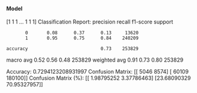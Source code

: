 #### Model
[1 1 1 ... 1 1 1]
Classification Report:
              precision    recall  f1-score   support

           0       0.08      0.37      0.13     13620
           1       0.95      0.75      0.84    240209

    accuracy                           0.73    253829
   macro avg       0.52      0.56      0.48    253829
weighted avg       0.91      0.73      0.80    253829

Accuracy: 0.7294123208931997
Confusion Matrix:
[[  5046   8574]
 [ 60109 180100]]
Confusion Matrix (%):
[[ 1.98795252  3.37786463]
 [23.68090329 70.95327957]]
